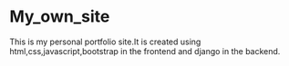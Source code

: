 # My_own_site
This is my personal portfolio site.It is created using html,css,javascript,bootstrap in the frontend and django in the backend.
